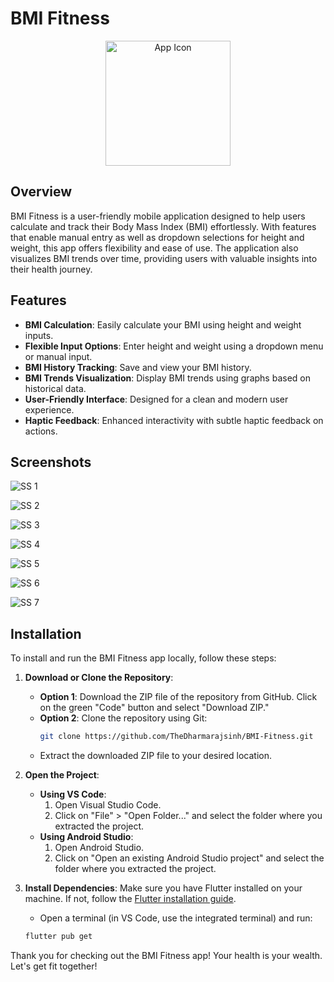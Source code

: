 # BMI Fitness

<p align="center">
  <img src="https://github.com/user-attachments/assets/db1be49e-455f-488b-82d4-30717a5a7632" alt="App Icon" width="200"/>
</p>


## Overview

BMI Fitness is a user-friendly mobile application designed to help users calculate and track their Body Mass Index (BMI) effortlessly. With features that enable manual entry as well as dropdown selections for height and weight, this app offers flexibility and ease of use. The application also visualizes BMI trends over time, providing users with valuable insights into their health journey.


## Features

- **BMI Calculation**: Easily calculate your BMI using height and weight inputs.
- **Flexible Input Options**: Enter height and weight using a dropdown menu or manual input.
- **BMI History Tracking**: Save and view your BMI history.
- **BMI Trends Visualization**: Display BMI trends using graphs based on historical data.
- **User-Friendly Interface**: Designed for a clean and modern user experience.
- **Haptic Feedback**: Enhanced interactivity with subtle haptic feedback on actions.


## Screenshots

![SS 1](https://github.com/user-attachments/assets/2828fc41-d795-4f16-9e5e-f3bb173041c0)

![SS 2](https://github.com/user-attachments/assets/d0a15b0a-695a-4c6b-bd3f-8a1b9374b22e)

![SS 3](https://github.com/user-attachments/assets/fa46a345-ebcf-455a-9d7a-2ae9d168a3f9)

![SS 4](https://github.com/user-attachments/assets/d72a22c4-65fb-4fee-a44e-428651f1a648)

![SS 5](https://github.com/user-attachments/assets/454cb2d1-b836-445a-b969-f8de5ea9bc60)

![SS 6](https://github.com/user-attachments/assets/88866a95-ada4-4a34-b4eb-030b918d9645)

![SS 7](https://github.com/user-attachments/assets/86d0977f-15cc-48b2-a94c-c20b641ca37b)


## Installation

To install and run the BMI Fitness app locally, follow these steps:

1. **Download or Clone the Repository**:
   - **Option 1**: Download the ZIP file of the repository from GitHub. Click on the green "Code" button and select "Download ZIP."
   - **Option 2**: Clone the repository using Git:
     ```bash
     git clone https://github.com/TheDharmarajsinh/BMI-Fitness.git
     ```
   - Extract the downloaded ZIP file to your desired location.

2. **Open the Project**:
   - **Using VS Code**:
     1. Open Visual Studio Code.
     2. Click on "File" > "Open Folder..." and select the folder where you extracted the project.
   - **Using Android Studio**:
     1. Open Android Studio.
     2. Click on "Open an existing Android Studio project" and select the folder where you extracted the project.

3. **Install Dependencies**:
   Make sure you have Flutter installed on your machine. If not, follow the [Flutter installation guide](https://flutter.dev/docs/get-started/install).
   - Open a terminal (in VS Code, use the integrated terminal) and run:
   ```bash
   flutter pub get
   ```


   
Thank you for checking out the BMI Fitness app! Your health is your wealth. Let's get fit together!
